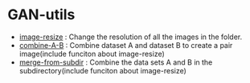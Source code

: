 # GAN-utils

- [image-resize](./image-resize) : Change the resolution of all the images in the folder.
- [combine-A-B](./combine-A-B) : Combine dataset A and dataset B to create a pair image(include funciton about image-resize)
- [merge-from-subdir](./merge-from-subdir) : Combine the data sets A and B in the subdirectory(include funciton about image-resize)
